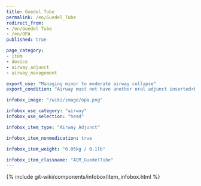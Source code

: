 ```yaml
---
title: Guedel Tube
permalink: /en/Guedel_Tube
redirect_from:
- /en/Guedel Tube
- /en/OPA
published: true

page_category:
- item
- device
- airway_adjunct
- airway_management

export_use: "Managing minor to moderate airway collapse"
export_condition: "Airway must not have another oral adjunct inserted<br>Airway must be clear of obstructions"

infobox_image: "/wiki/image/opa.png"

infobox_use_category: "airway"
infobox_use_selection: "head"

infobox_item_type: "Airway Adjunct"

infobox_item_nonmedication: true

infobox_item_weight: "0.05kg / 0.1lb"

infobox_item_classname: "ACM_GuedelTube"
---
```


{% include git-wiki/components/infobox/item_infobox.html %}